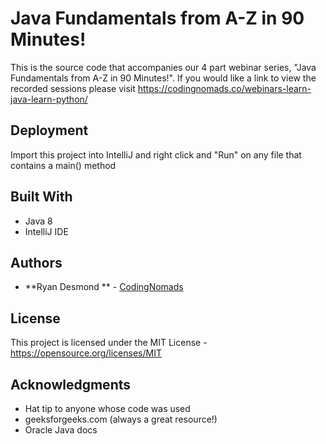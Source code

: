 # Java Fundamentals from A-Z in 90 Minutes! 

This is the source code that accompanies our 4 part webinar series, "Java Fundamentals from A-Z in 90 Minutes!".
If you would like a link to view the recorded sessions please visit https://codingnomads.co/webinars-learn-java-learn-python/

## Deployment
Import this project into IntelliJ and right click and "Run" on any file that contains a main() method

## Built With
* Java 8
* IntelliJ IDE

## Authors

* **Ryan Desmond ** - [CodingNomads](https://codingnomads.co)

## License

This project is licensed under the MIT License - https://opensource.org/licenses/MIT

## Acknowledgments

* Hat tip to anyone whose code was used
* geeksforgeeks.com (always a great resource!)
* Oracle Java docs


